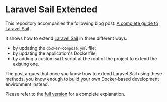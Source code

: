 # Laravel Sail Extended

This repository accompanies the following blog post: [A complete guide to Laravel Sail](https://tech.osteel.me/posts/you-dont-need-laravel-sail "A complete guide to Laravel Sail").

It shows how to extend [Laravel Sail](https://laravel.com/docs/sail) in three different ways:

* by updating the `docker-compose.yml` file;
* by updating the application's Dockerfile;
* by adding a custom `sail` script at the root of the project to extend the existing one.

The post argues that once you know how to extend Laravel Sail using these methods, you know enough to build your own Docker-based development environment instead.

Please refer to the [full version](https://tech.osteel.me/posts/you-dont-need-laravel-sail "A complete guide to Laravel Sail") for a complete explanation.
